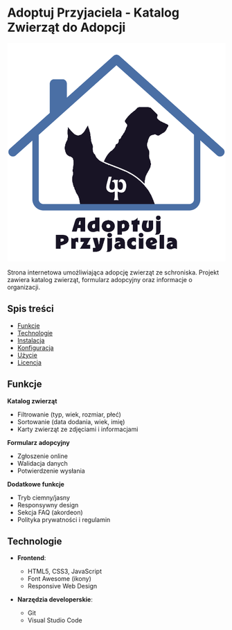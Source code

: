 # Adoptuj Przyjaciela - Katalog Zwierząt do Adopcji

![Logo projektu](images/logoprojekt3.png)

Strona internetowa umożliwiająca adopcję zwierząt ze schroniska. Projekt zawiera katalog zwierząt, formularz adopcyjny oraz informacje o organizacji.

## Spis treści
- [Funkcje](#funkcje)
- [Technologie](#technologie)
- [Instalacja](#instalacja)
- [Konfiguracja](#konfiguracja)
- [Użycie](#użycie)
- [Licencja](#licencja)

## Funkcje

**Katalog zwierząt**  
- Filtrowanie (typ, wiek, rozmiar, płeć)
- Sortowanie (data dodania, wiek, imię)
- Karty zwierząt ze zdjęciami i informacjami

**Formularz adopcyjny**  
- Zgłoszenie online
- Walidacja danych
- Potwierdzenie wysłania

**Dodatkowe funkcje**  
- Tryb ciemny/jasny
- Responsywny design
- Sekcja FAQ (akordeon)
- Polityka prywatności i regulamin

## Technologie

- **Frontend**:
  - HTML5, CSS3, JavaScript
  - Font Awesome (ikony)
  - Responsive Web Design

- **Narzędzia developerskie**:
  - Git
  - Visual Studio Code

